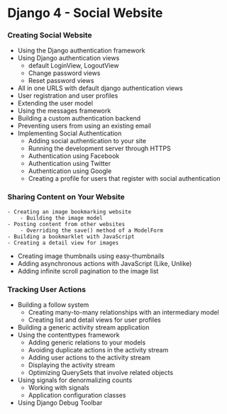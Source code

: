 # Django 4 - Social Website
### Creating Social Website
- Using the Django authentication framework
- Using Django authentication views
    - default LoginView, LogoutView
    - Change password views
    - Reset password views
- All in one URLS with default django authentication views
- User registration and user profiles
- Extending the user model
- Using the messages framework
- Building a custom authentication backend
- Preventing users from using an existing email
- Implementing Social Authentication
    - Adding social authentication to your site
    - Running the development server through HTTPS
    - Authentication using Facebook
    - Authentication using Twitter
    - Authentication using Google
    - Creating a profile for users that register with social authentication
    
### Sharing Content on Your Website
    - Creating an image bookmarking website
        - Building the image model
    - Posting content from other websites
        - Overriding the save() method of a ModelForm
    - Building a bookmarklet with JavaScript
    - Creating a detail view for images
 - Creating image thumbnails using easy-thumbnails
 - Adding asynchronous actions with JavaScript (Like, Unlike)
 - Adding infinite scroll pagination to the image list

 ### Tracking User Actions
 - Building a follow system
    - Creating many-to-many relationships with an intermediary model
    - Creating list and detail views for user profiles
- Building a generic activity stream application
- Using the contenttypes framework
    - Adding generic relations to your models
    - Avoiding duplicate actions in the activity stream
    - Adding user actions to the activity stream
    - Displaying the activity stream
    - Optimizing QuerySets that involve related objects
- Using signals for denormalizing counts
    - Working with signals
    - Application configuration classes
- Using Django Debug Toolbar